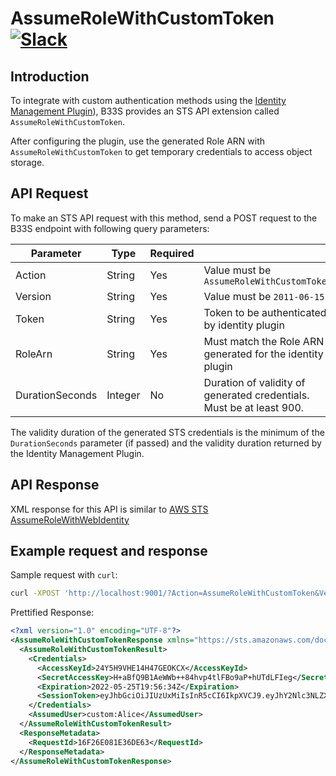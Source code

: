 # AssumeRoleWithCustomToken [![Slack](https://slack.min.io/slack?type=svg)](https://slack.min.io)

## Introduction

To integrate with custom authentication methods using the [Identity Management Plugin](../iam/identity-management-plugin.md)), B33S provides an STS API extension called `AssumeRoleWithCustomToken`.

After configuring the plugin, use the generated Role ARN with `AssumeRoleWithCustomToken` to get temporary credentials to access object storage.

## API Request

To make an STS API request with this method, send a POST request to the B33S endpoint with following query parameters:

| Parameter       | Type    | Required |                                                                      |
|-----------------|---------|----------|----------------------------------------------------------------------|
| Action          | String  | Yes      | Value must be `AssumeRoleWithCustomToken`                         |
| Version         | String  | Yes      | Value must be `2011-06-15`                                           |
| Token           | String  | Yes      | Token to be authenticated by identity plugin                         |
| RoleArn         | String  | Yes      | Must match the Role ARN generated for the identity plugin            |
| DurationSeconds | Integer | No       | Duration of validity of generated credentials. Must be at least 900. |

The validity duration of the generated STS credentials is the minimum of the `DurationSeconds` parameter (if passed) and the validity duration returned by the Identity Management Plugin.

## API Response

XML response for this API is similar to [AWS STS AssumeRoleWithWebIdentity](https://docs.aws.amazon.com/STS/latest/APIReference/API_AssumeRoleWithWebIdentity.html#API_AssumeRoleWithWebIdentity_ResponseElements)

## Example request and response

Sample request with `curl`:

```sh
curl -XPOST 'http://localhost:9001/?Action=AssumeRoleWithCustomToken&Version=2011-06-15&Token=aaa&RoleArn=arn:minio:iam:::role/idmp-vGxBdLkOc8mQPU1-UQbBh-yWWVQ'
```

Prettified Response:

```xml
<?xml version="1.0" encoding="UTF-8"?>
<AssumeRoleWithCustomTokenResponse xmlns="https://sts.amazonaws.com/doc/2011-06-15/">
  <AssumeRoleWithCustomTokenResult>
    <Credentials>
      <AccessKeyId>24Y5H9VHE14H47GEOKCX</AccessKeyId>
      <SecretAccessKey>H+aBfQ9B1AeWWb++84hvp4tlFBo9aP+hUTdLFIeg</SecretAccessKey>
      <Expiration>2022-05-25T19:56:34Z</Expiration>
      <SessionToken>eyJhbGciOiJIUzUxMiIsInR5cCI6IkpXVCJ9.eyJhY2Nlc3NLZXkiOiIyNFk1SDlWSEUxNEg0N0dFT0tDWCIsImV4cCI6MTY1MzUwODU5NCwiZ3JvdXBzIjpbImRhdGEtc2NpZW5jZSJdLCJwYXJlbnQiOiJjdXN0b206QWxpY2UiLCJyb2xlQXJuIjoiYXJuOm1pbmlvOmlhbTo6OnJvbGUvaWRtcC14eHgiLCJzdWIiOiJjdXN0b206QWxpY2UifQ.1tO1LmlUNXiy-wl-ZbkJLWTpaPlhaGqHehsi21lNAmAGCImHHsPb-GA4lRq6GkvHAODN5ZYCf_S-OwpOOdxFwA</SessionToken>
    </Credentials>
    <AssumedUser>custom:Alice</AssumedUser>
  </AssumeRoleWithCustomTokenResult>
  <ResponseMetadata>
    <RequestId>16F26E081E36DE63</RequestId>
  </ResponseMetadata>
</AssumeRoleWithCustomTokenResponse>
```
